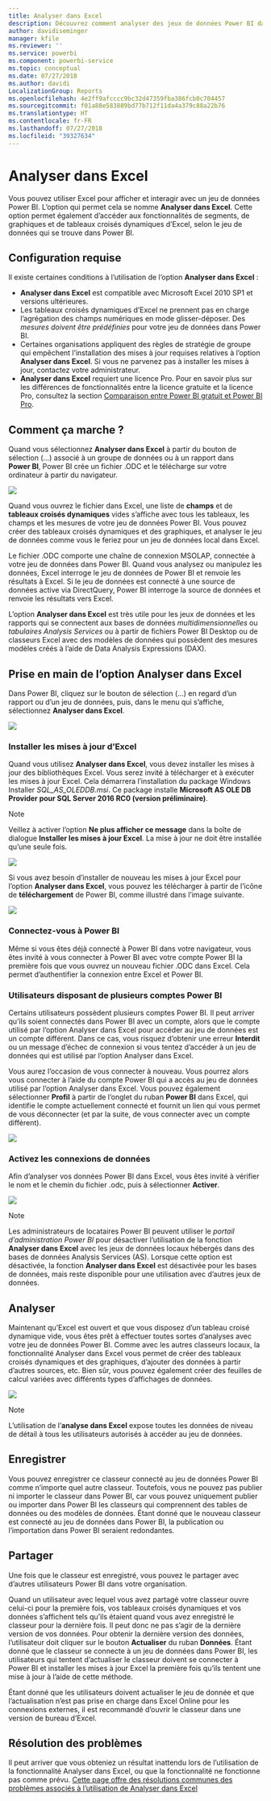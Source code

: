 ```yaml
---
title: Analyser dans Excel
description: Découvrez comment analyser des jeux de données Power BI dans Excel
author: davidiseminger
manager: kfile
ms.reviewer: ''
ms.service: powerbi
ms.component: powerbi-service
ms.topic: conceptual
ms.date: 07/27/2018
ms.author: davidi
LocalizationGroup: Reports
ms.openlocfilehash: 4e2ff9afcccc9bc32d47359fba386fcb0c704457
ms.sourcegitcommit: f01a88e583889bd77b712f11da4a379c88a22b76
ms.translationtype: HT
ms.contentlocale: fr-FR
ms.lasthandoff: 07/27/2018
ms.locfileid: "39327634"
---
```

# <a name="analyze-in-excel"></a>Analyser dans Excel
Vous pouvez utiliser Excel pour afficher et interagir avec un jeu de données Power BI. L’option qui permet cela se nomme **Analyser dans Excel**. Cette option permet également d’accéder aux fonctionnalités de segments, de graphiques et de tableaux croisés dynamiques d’Excel, selon le jeu de données qui se trouve dans Power BI.

## <a name="requirements"></a>Configuration requise
Il existe certaines conditions à l’utilisation de l’option **Analyser dans Excel** :

* **Analyser dans Excel** est compatible avec Microsoft Excel 2010 SP1 et versions ultérieures.
* Les tableaux croisés dynamiques d’Excel ne prennent pas en charge l’agrégation des champs numériques en mode glisser-déposer. Des *mesures doivent être prédéfinies* pour votre jeu de données dans Power BI.
* Certaines organisations appliquent des règles de stratégie de groupe qui empêchent l’installation des mises à jour requises relatives à l’option **Analyser dans Excel**. Si vous ne parvenez pas à installer les mises à jour, contactez votre administrateur.
* **Analyser dans Excel** requiert une licence Pro. Pour en savoir plus sur les différences de fonctionnalités entre la licence gratuite et la licence Pro, consultez la section [Comparaison entre Power BI gratuit et Power BI Pro](service-free-vs-pro.md). 

## <a name="how-does-it-work"></a>Comment ça marche ?
Quand vous sélectionnez **Analyser dans Excel** à partir du bouton de sélection (...) associé à un groupe de données ou à un rapport dans **Power BI**, Power BI crée un fichier .ODC et le télécharge sur votre ordinateur à partir du navigateur.

![](media/service-analyze-in-excel/power-bi-analyze-in-excel.png)

Quand vous ouvrez le fichier dans Excel, une liste de **champs** et de **tableaux croisés dynamiques** vides s’affiche avec tous les tableaux, les champs et les mesures de votre jeu de données Power BI. Vous pouvez créer des tableaux croisés dynamiques et des graphiques, et analyser le jeu de données comme vous le feriez pour un jeu de données local dans Excel.

Le fichier .ODC comporte une chaîne de connexion MSOLAP, connectée à votre jeu de données dans Power BI. Quand vous analysez ou manipulez les données, Excel interroge le jeu de données de Power BI et renvoie les résultats à Excel. Si le jeu de données est connecté à une source de données active via DirectQuery, Power BI interroge la source de données et renvoie les résultats vers Excel.

L’option **Analyser dans Excel** est très utile pour les jeux de données et les rapports qui se connectent aux bases de données *multidimensionnelles* ou *tabulaires Analysis Services* ou à partir de fichiers Power BI Desktop ou de classeurs Excel avec des modèles de données qui possèdent des mesures modèles créés à l’aide de Data Analysis Expressions (DAX).

## <a name="get-started-with-analyze-in-excel"></a>Prise en main de l’option Analyser dans Excel
Dans Power BI, cliquez sur le bouton de sélection (...) en regard d’un rapport ou d’un jeu de données, puis, dans le menu qui s’affiche, sélectionnez **Analyser dans Excel**.

![](media/service-analyze-in-excel/power-bi-analyze-menu.png)

### <a name="install-excel-updates"></a>Installer les mises à jour d’Excel
Quand vous utilisez **Analyser dans Excel**, vous devez installer les mises à jour des bibliothèques Excel. Vous serez invité à télécharger et à exécuter les mises à jour Excel. Cela démarrera l’installation du package Windows Installer *SQL_AS_OLEDDB.msi*. Ce package installe **Microsoft AS OLE DB Provider pour SQL Server 2016 RC0 (version préliminaire)**.

> [!NOTE]
> Veillez à activer l’option **Ne plus afficher ce message** dans la boîte de dialogue **Installer les mises à jour Excel**. La mise à jour ne doit être installée qu’une seule fois.
> 
> 

![](media/service-analyze-in-excel/pbi_anlz_excel_dontshow.png)

Si vous avez besoin d’installer de nouveau les mises à jour Excel pour l’option **Analyser dans Excel**, vous pouvez les télécharger à partir de l’icône de **téléchargement** de Power BI, comme illustré dans l’image suivante.

![](media/service-analyze-in-excel/pbi_anlz_excel_download_again.png)

### <a name="sign-in-to-power-bi"></a>Connectez-vous à Power BI
Même si vous êtes déjà connecté à Power BI dans votre navigateur, vous êtes invité à vous connecter à Power BI avec votre compte Power BI la première fois que vous ouvrez un nouveau fichier .ODC dans Excel. Cela permet d’authentifier la connexion entre Excel et Power BI.

### <a name="users-with-multiple-power-bi-accounts"></a>Utilisateurs disposant de plusieurs comptes Power BI
Certains utilisateurs possèdent plusieurs comptes Power BI. Il peut arriver qu’ils soient connectés dans Power BI avec un compte, alors que le compte utilisé par l’option Analyser dans Excel pour accéder au jeu de données est un compte différent. Dans ce cas, vous risquez d’obtenir une erreur **Interdit** ou un message d’échec de connexion si vous tentez d’accéder à un jeu de données qui est utilisé par l’option Analyser dans Excel.

Vous aurez l’occasion de vous connecter à nouveau. Vous pourrez alors vous connecter à l’aide du compte Power BI qui a accès au jeu de données utilisé par l’option Analyser dans Excel. Vous pouvez également sélectionner **Profil** à partir de l’onglet du ruban **Power BI** dans Excel, qui identifie le compte actuellement connecté et fournit un lien qui vous permet de vous déconnecter (et par la suite, de vous connecter avec un compte différent).

![](media/service-analyze-in-excel/pbi_anlz_excel_profile.png)

### <a name="enable-data-connections"></a>Activez les connexions de données
Afin d’analyser vos données Power BI dans Excel, vous êtes invité à vérifier le nom et le chemin du fichier .odc, puis à sélectionner **Activer**.

![](media/service-analyze-in-excel/pbi_anlz_excel_enable.png)

> [!NOTE]
> Les administrateurs de locataires Power BI peuvent utiliser le *portail d’administration Power BI* pour désactiver l’utilisation de la fonction **Analyser dans Excel** avec les jeux de données locaux hébergés dans des bases de données Analysis Services (AS). Lorsque cette option est désactivée, la fonction **Analyser dans Excel** est désactivée pour les bases de données, mais reste disponible pour une utilisation avec d’autres jeux de données.
> 
> 

## <a name="analyze-away"></a>Analyser
Maintenant qu’Excel est ouvert et que vous disposez d’un tableau croisé dynamique vide, vous êtes prêt à effectuer toutes sortes d’analyses avec votre jeu de données Power BI. Comme avec les autres classeurs locaux, la fonctionnalité Analyser dans Excel vous permet de créer des tableaux croisés dynamiques et des graphiques, d’ajouter des données à partir d’autres sources, etc. Bien sûr, vous pouvez également créer des feuilles de calcul variées avec différents types d’affichages de données.

![](media/service-analyze-in-excel/pbi_anlz_excel_chart.png)

> [!NOTE]
> L’utilisation de l’**analyse dans Excel** expose toutes les données de niveau de détail à tous les utilisateurs autorisés à accéder au jeu de données.
> 
> 

## <a name="save"></a>Enregistrer
Vous pouvez enregistrer ce classeur connecté au jeu de données Power BI comme n’importe quel autre classeur. Toutefois, vous ne pouvez pas publier ni importer le classeur dans Power BI, car vous pouvez uniquement publier ou importer dans Power BI les classeurs qui comprennent des tables de données ou des modèles de données. Étant donné que le nouveau classeur est connecté au jeu de données dans Power BI, la publication ou l’importation dans Power BI seraient redondantes.

## <a name="share"></a>Partager
Une fois que le classeur est enregistré, vous pouvez le partager avec d’autres utilisateurs Power BI dans votre organisation.

Quand un utilisateur avec lequel vous avez partagé votre classeur ouvre celui-ci pour la première fois, vos tableaux croisés dynamiques et vos données s’affichent tels qu’ils étaient quand vous avez enregistré le classeur pour la dernière fois. Il peut donc ne pas s’agir de la dernière version de vos données. Pour obtenir la dernière version des données, l’utilisateur doit cliquer sur le bouton **Actualiser** du ruban **Données**. Étant donné que le classeur se connecte à un jeu de données dans Power BI, les utilisateurs qui tentent d’actualiser le classeur doivent se connecter à Power BI et installer les mises à jour Excel la première fois qu’ils tentent une mise à jour à l’aide de cette méthode.

Étant donné que les utilisateurs doivent actualiser le jeu de donnée et que l’actualisation n’est pas prise en charge dans Excel Online pour les connexions externes, il est recommandé d’ouvrir le classeur dans une version de bureau d’Excel.

## <a name="troubleshooting"></a>Résolution des problèmes
Il peut arriver que vous obteniez un résultat inattendu lors de l’utilisation de la fonctionnalité Analyser dans Excel, ou que la fonctionnalité ne fonctionne pas comme prévu. [Cette page offre des résolutions communes des problèmes associés à l’utilisation de Analyser dans Excel](desktop-troubleshooting-analyze-in-excel.md)